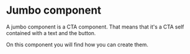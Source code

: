 # Jumbo component

A jumbo component is a CTA component. That means that it's a CTA self contained with a text and the button.

On this component you will find how you can create them.
